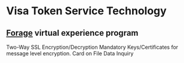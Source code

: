 # Visa Token Service Technology

## [Forage](https://www.theforage.com/) virtual experience program

Two-Way SSL
Encryption/Decryption
Mandatory Keys/Certificates for message level encryption.
Card on File Data Inquiry
